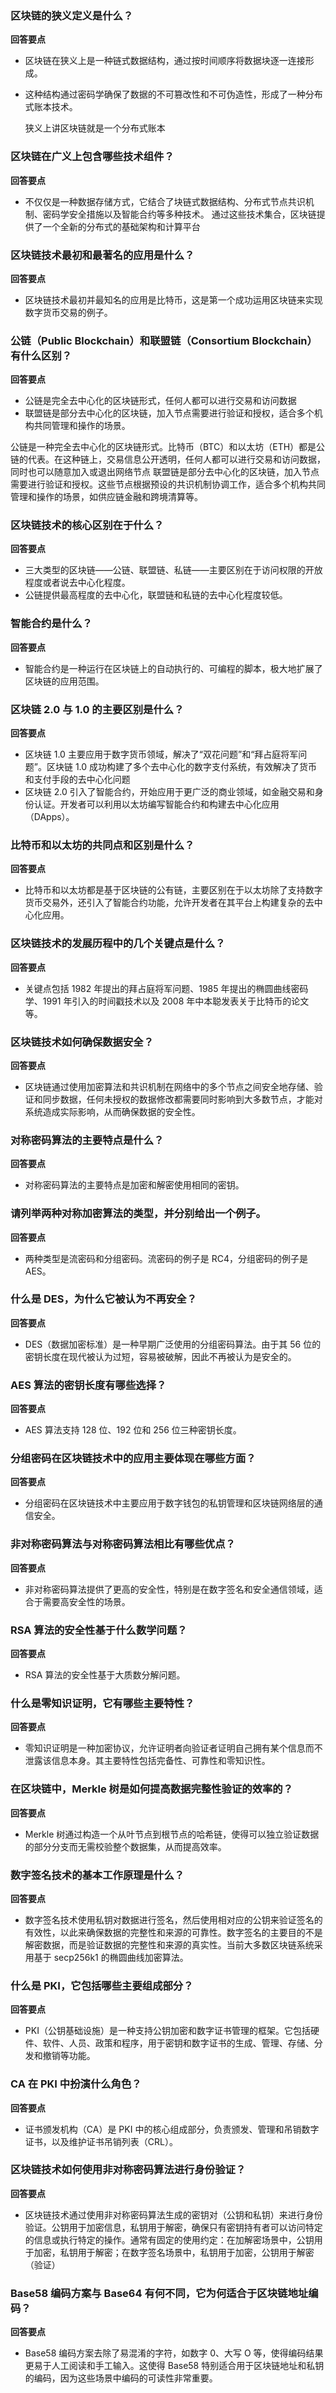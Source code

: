### 区块链的狭义定义是什么？

**回答要点**

- 区块链在狭义上是一种链式数据结构，通过按时间顺序将数据块逐一连接形成。
- 这种结构通过密码学确保了数据的不可篡改性和不可伪造性，形成了一种分布式账本技术。
  
  狭义上讲区块链就是一个分布式账本

### 区块链在广义上包含哪些技术组件？

**回答要点**

- 不仅仅是一种数据存储方式，它结合了块链式数据结构、分布式节点共识机制、密码学安全措施以及智能合约等多种技术。
通过这些技术集合，区块链提供了一个全新的分布式的基础架构和计算平台

### 区块链技术最初和最著名的应用是什么？

**回答要点**

- 区块链技术最初并最知名的应用是比特币，这是第一个成功运用区块链来实现数字货币交易的例子。

### 公链（Public Blockchain）和联盟链（Consortium Blockchain）有什么区别？

**回答要点**

- 公链是完全去中心化的区块链形式，任何人都可以进行交易和访问数据
- 联盟链是部分去中心化的区块链，加入节点需要进行验证和授权，适合多个机构共同管理和操作的场景。

公链是一种完全去中心化的区块链形式。比特币（BTC）和以太坊（ETH）都是公链的代表。在这种链上，交易信息公开透明，任何人都可以进行交易和访问数据，同时也可以随意加入或退出网络节点
联盟链是部分去中心化的区块链，加入节点需要进行验证和授权。这些节点根据预设的共识机制协调工作，适合多个机构共同管理和操作的场景，如供应链金融和跨境清算等。


### 区块链技术的核心区别在于什么？

**回答要点**

- 三大类型的区块链——公链、联盟链、私链——主要区别在于访问权限的开放程度或者说去中心化程度。
- 公链提供最高程度的去中心化，联盟链和私链的去中心化程度较低。

### 智能合约是什么？

**回答要点**

- 智能合约是一种运行在区块链上的自动执行的、可编程的脚本，极大地扩展了区块链的应用范围。

### 区块链 2.0 与 1.0 的主要区别是什么？

**回答要点**

- 区块链 1.0 主要应用于数字货币领域，解决了“双花问题”和“拜占庭将军问题”。区块链 1.0 成功构建了多个去中心化的数字支付系统，有效解决了货币和支付手段的去中心化问题
- 区块链 2.0 引入了智能合约，开始应用于更广泛的商业领域，如金融交易和身份认证。开发者可以利用以太坊编写智能合约和构建去中心化应用（DApps）。

### 比特币和以太坊的共同点和区别是什么？

**回答要点**

- 比特币和以太坊都是基于区块链的公有链，主要区别在于以太坊除了支持数字货币交易外，还引入了智能合约功能，允许开发者在其平台上构建复杂的去中心化应用。

### 区块链技术的发展历程中的几个关键点是什么？

**回答要点**

- 关键点包括 1982 年提出的拜占庭将军问题、1985 年提出的椭圆曲线密码学、1991 年引入的时间戳技术以及 2008 年中本聪发表关于比特币的论文等。

### 区块链技术如何确保数据安全？

**回答要点**

- 区块链通过使用加密算法和共识机制在网络中的多个节点之间安全地存储、验证和同步数据，任何未授权的数据修改都需要同时影响到大多数节点，才能对系统造成实际影响，从而确保数据的安全性。

### **对称密码算法的主要特点是什么？**

**回答要点**

- 对称密码算法的主要特点是加密和解密使用相同的密钥。

### **请列举两种对称加密算法的类型，并分别给出一个例子。**

**回答要点**

- 两种类型是流密码和分组密码。流密码的例子是 RC4，分组密码的例子是 AES。

### **什么是 DES，为什么它被认为不再安全？**

**回答要点**

- DES（数据加密标准）是一种早期广泛使用的分组密码算法。由于其 56 位的密钥长度在现代被认为过短，容易被破解，因此不再被认为是安全的。

### **AES 算法的密钥长度有哪些选择？**

**回答要点**

- AES 算法支持 128 位、192 位和 256 位三种密钥长度。

### **分组密码在区块链技术中的应用主要体现在哪些方面？**

**回答要点**

- 分组密码在区块链技术中主要应用于数字钱包的私钥管理和区块链网络层的通信安全。

### **非对称密码算法与对称密码算法相比有哪些优点？**

**回答要点**

- 非对称密码算法提供了更高的安全性，特别是在数字签名和安全通信领域，适合于需要高安全性的场景。

### **RSA 算法的安全性基于什么数学问题？**

**回答要点**

- RSA 算法的安全性基于大质数分解问题。

### **什么是零知识证明，它有哪些主要特性？**

**回答要点**

- 零知识证明是一种加密协议，允许证明者向验证者证明自己拥有某个信息而不泄露该信息本身。其主要特性包括完备性、可靠性和零知识性。

### **在区块链中，Merkle 树是如何提高数据完整性验证的效率的？**

**回答要点**

- Merkle 树通过构造一个从叶节点到根节点的哈希链，使得可以独立验证数据的部分分支而无需校验整个数据集，从而提高效率。

### **数字签名技术的基本工作原理是什么？**

**回答要点**

- 数字签名技术使用私钥对数据进行签名，然后使用相对应的公钥来验证签名的有效性，以此来确保数据的完整性和来源的可靠性。数字签名的主要目的不是解密数据，而是验证数据的完整性和来源的真实性。当前大多数区块链系统采用基于 secp256k1 的椭圆曲线加密算法。

### **什么是 PKI，它包括哪些主要组成部分？**

**回答要点**

- PKI（公钥基础设施）是一种支持公钥加密和数字证书管理的框架。它包括硬件、软件、人员、政策和程序，用于密钥和数字证书的生成、管理、存储、分发和撤销等功能。

### **CA 在 PKI 中扮演什么角色？**

**回答要点**

- 证书颁发机构（CA）是 PKI 中的核心组成部分，负责颁发、管理和吊销数字证书，以及维护证书吊销列表（CRL）。

### **区块链技术如何使用非对称密码算法进行身份验证？**

**回答要点**

- 区块链技术通过使用非对称密码算法生成的密钥对（公钥和私钥）来进行身份验证。公钥用于加密信息，私钥用于解密，确保只有密钥持有者可以访问特定的信息或执行特定的操作。通常有固定的使用约定：在加解密场景中，公钥用于加密，私钥用于解密；在数字签名场景中，私钥用于加密，公钥用于解密（验证）

### **Base58 编码方案与 Base64 有何不同，它为何适合于区块链地址编码？**

**回答要点**

- Base58 编码方案去除了易混淆的字符，如数字 0、大写 O 等，使得编码结果更易于人工阅读和手工输入。这使得 Base58 特别适合用于区块链地址和私钥的编码，因为这些场景中编码的可读性非常重要。
